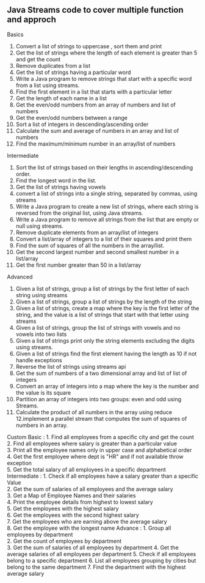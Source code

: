 ## Java Streams code to cover multiple function and approch 
Basics
1. Convert a list of strings to uppercase , sort them and print                                    
2. Get the list of strings where the length of each element is greater than 5 and get the count    
3. Remove duplicates from a list                                                                 
4. Get the list of strings having a particular word                                                
5. Write a Java program to remove strings that start with a specific word from a list using streams. 
6. Find the first element in a list that starts with a particular letter                         
7. Get the length of each name in a list                                                         
8. Get the even/odd numbers from an array of numbers and list of numbers          
9. Get the even/odd numbers between a range                                       
10. Sort a list of integers in descending/ascending order                           
11. Calculate the sum and average of numbers in an array and list of numbers         
12. Find the maximum/minimum number in an array/list of numbers                  
            
Intermediate

1. Sort the list of strings based on their lengths in ascending/descending order. 
2. Find the longest word in the list.                                            
3. Get the list of strings having vowels                                       
4. convert a list of strings into a single string, separated by commas, using streams  
5. Write a Java program to create a new list of strings, where each string is reversed from the original list, using Java streams.  
6. Write a Java program to remove all strings from the list that are empty or null using streams.                    
7. Remove duplicate elements from an array/list of integers          
8. Convert a list/array of integers to a list of their squares and print them  
9. Find the sum of squares of all the numbers in the array/list.        
10. Get the second largest number and second smallest  number in a list/array 
11. Get the first number greater than 50 in a list/array              

Advanced
1. Given a list of strings, group a list of strings by the first letter of each string using streams  
2. Given a list of strings, group a list of strings by the length of the string                      
3. Given a list of strings, create a map where the key is the first letter of the string, and the value is a list of strings that start with that letter using streams    
4. Given a list of strings, group the list of strings with vowels and no vowels into two lists 
5. Given a list of strings print only the string elements excluding the digits using streams.  
6. Given a list of strings find the first element having the length as 10 if not handle exceptions 
7. Reverse the list of strings using streams api 
8. Get the sum of numbers of a two dimensional array and list of list of integers  
9. Convert an array of integers into a map where the key is the number and the value is its square 
10. Partition an array of integers into two groups: even and odd using Streams. 
11. Calculate the product of all numbers in the array using reduce 
12.implement a parallel stream that computes the sum of squares of numbers in an array.   
  
Custom 
    Basic :
        1. Find all employees from a specific city and get the count                   
        2. Find all employees where salary is greater than a particular value           
        3. Print all the employee names only in upper case and alphabetical order         
        4. Get the first employee where dept is "HR" and if not available throw exception  
        5. Get the total salary of all employees in a specific department  
    Intermediate :
        1. Check if all employees have a salary greater than a specific Value  
        2. Get the sum of salaries of all employees and the average salary    
        3. Get a Map of Employee Names and their salaries                     
        4. Print the employee details from highest to lowest salary           
        5. Get the employees with the highest salary                        
        6. Get the employees with the second highest salary                
        7. Get the employees who are earning above the average salary       
        8. Get the employee with the longest name 
    Advance :
        1. Group all employees by department   
        2. Get the count of employees by department  
        3. Get the sum of salaries of all employees by department 
        4. Get the average salaries of all employees per department 
        5. Check if all employees belong to a specific department 
        6. List all employees grouping by cities but belong to the same department 
        7. Find the department with the highest average salary
